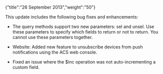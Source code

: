 {"title":"26 September 2013","weight":"50"} 

This update includes the following bug fixes and enhancements:

*   The query methods support two new parameters: sel and unsel. Use these parameters to specify which fields to return or not to return. You cannot use these parameters together.
    
*   Website: Added new feature to unsubscribe devices from push notifications using the ACS web console.
    
*   Fixed an issue where the $inc operation was not auto-incrementing a custom field.